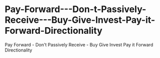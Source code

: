 # Pay-Forward---Don-t-Passively-Receive---Buy-Give-Invest-Pay-it-Forward-Directionality
Pay Forward - Don't Passively Receive - Buy Give Invest Pay it Forward Directionality
